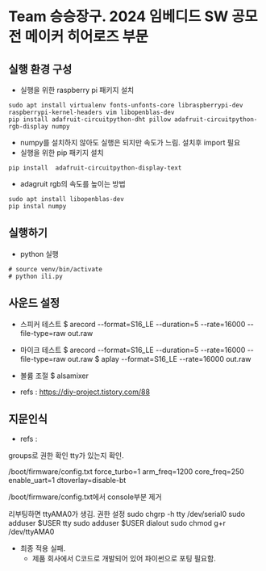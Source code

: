 # Team 승승장구. 2024 임베디드 SW 공모전 메이커 히어로즈 부문

## 실행 환경 구성
- 실행을 위한 raspberry pi 패키지 설치
```
sudo apt install virtualenv fonts-unfonts-core libraspberrypi-dev raspberrypi-kernel-headers vim libopenblas-dev
pip install adafruit-circuitpython-dht pillow adafruit-circuitpython-rgb-display numpy

```
- numpy를 설치하지 않아도 실행은 되지만 속도가 느림. 설치후 import 필요
- 실행을 위한 pip 패키지 설치
```
pip install  adafruit-circuitpython-display-text
```

- adagruit rgb의 속도를 높이는 방법
```
sudo apt install libopenblas-dev
pip instal numpy
```

## 실행하기
- python 실행
```
# source venv/bin/activate
# python ili.py
```

## 사운드 설정
- 스피커 테스트
$ arecord --format=S16_LE --duration=5 --rate=16000 --file-type=raw out.raw

- 마이크 테스트
$ arecord --format=S16_LE --duration=5 --rate=16000 --file-type=raw out.raw
$ aplay --format=S16_LE --rate=16000 out.raw

- 볼륨 조절
$ alsamixer

- refs : https://diy-project.tistory.com/88

## 지문인식
- refs : 

groups로 권한 확인
tty가 있는지 확인.

/boot/firmware/config.txt
force_turbo=1
arm_freq=1200
core_freq=250
enable_uart=1
dtoverlay=disable-bt

/boot/firmware/config.txt에서 console부분 제거

리부팅하면 ttyAMA0가 생김. 권한 설정
sudo chgrp -h tty /dev/serial0
sudo adduser $USER tty
sudo adduser $USER dialout
sudo chmod g+r /dev/ttyAMA0
- 최종 적용 실패.
  - 제품 회사에서 C코드로 개발되어 있어 파이썬으로 포팅 필요함. 